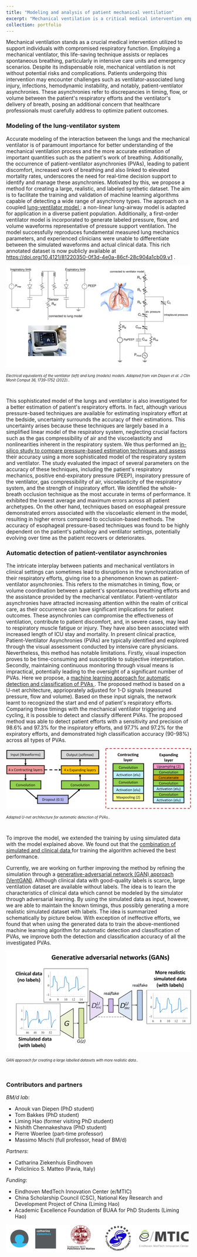 ```yaml
---
title: "Modeling and analysis of patient mechanical ventilation"
excerpt: "Mechanical ventilation is a critical medical intervention employed to support patients with compromised respiratory function. While mechanical ventilation is essential in various clinical settings, including intensive care units and emergency situations, it is not without potential risks and complications. This line of focuses modeling and analysis of mechanical ventilation for better assessment of patient's efforts with the aim of reducing potential risks.<br/><img src='/images/MV-cover.png' width='400px'>"
collection: portfolio
---
```


Mechanical ventilation stands as a crucial medical intervention utilized to support individuals with compromised respiratory function. Employing a mechanical ventilator, this life-saving technique assists or replaces spontaneous breathing, particularly in intensive care units and emergency scenarios. Despite its indispensable role, mechanical ventilation is not without potential risks and complications. Patients undergoing this intervention may encounter challenges such as ventilator-associated lung injury, infections, hemodynamic instability, and notably, patient-ventilator asynchronies. These asynchronies refer to discrepancies in timing, flow, or volume between the patient's respiratory efforts and the ventilator's delivery of breath, posing an additional concern that healthcare professionals must carefully address to optimize patient outcomes.

### Modeling of the lung-ventilator system
Accurate modeling of the interaction between the lungs and the mechanical ventilator is of paramount importance for better understanding of the mechanical ventilation process and the more accurate estimation of important quantities such as the patient's work of breathing. Additionally, the occurrence of patient-ventilator asynchronies (PVAs), leading to patient discomfort, increased work of breathing and also linked to elevated mortality rates, underscores the need for real-time decision support to identify and manage these asynchronies. 
Motivated by this, we propose a method for creating a large, realistic, and labeled synthetic dataset. The aim is to facilitate the training and validation of machine learning algorithms capable of detecting a wide range of asynchrony types. The approach on a coupled  <a href="https://link.springer.com/article/10.1007/s10877-022-00822-4" target="_blank"> lung-ventilator model </a>: a non-linear lung-airway model is adapted for application in a diverse patient population. Additionally, a first-order ventilator model is incorporated to generate labeled pressure, flow, and volume waveforms representative of pressure support ventilation. The model successfully reproduces fundamental measured lung mechanics parameters, and experienced clinicians were unable to differentiate between the simulated waveforms and actual clinical data. This rich annotated dataset is now publicly available at <a href="https://doi.org/10.4121/81220350-0f3d-4e0a-86cf-28c904a1cb09.v1" target="_blank">https://doi.org/10.4121/81220350-0f3d-4e0a-86cf-28c904a1cb09.v1 </a>.

![Electrical equivalents for lungs and ventilator](/images/lung_ventilator_model.png)
<div align="left" style="line-height: .7em; padding-bottom:2em; padding-top:0em float:right" >
<span style="font-size:0.7em;"><i>Electrical equivalents of the ventilator (left) and lung (models) models. Adapted from van Diepen et al. J Clin Monit Comput 36, 1739–1752 (2022).</i>.</span>
</div>

<!-- 
<figure style="width:650px; ">
  <img src='/images/lung_ventilator_model.png' alt="Electrical equaivalents for lungs and ventilator" >
  <figcaption> Electrical equivalents of the ventilator (left) and lung (models) models. <i>Adapted from van Diepen et al. J Clin Monit Comput 36, 1739–1752 (2022).</i></figcaption>
</figure> -->

This sophisticated model of the lungs and ventilator is also investigated for a better estimation of patient's respiratory efforts. In fact, although various pressure-based techniques are available for estimating inspiratory effort at the bedside, uncertainty surrounds the accuracy of their estimations. This uncertainty arises because these techniques are largely based in a simplified linear model of the respiratory system, neglecting crucial factors such as the gas compressibility of air and the viscoelasticity and nonlinearities inherent in the respiratory system.
We thus performed an  <a href="https://www.cell.com/heliyon/pdf/S2405-8440(23)00817-4.pdf" target="_blank"> in-silico study to compare pressure-based estimation techniques and assess </a> their accuracy using a more sophisticated model of the respiratory system and ventilator. The study evaluated the impact of several parameters on the accuracy of these techniques, including the patient's respiratory mechanics, positive end-expiratory pressure (PEEP), inspiratory pressure of the ventilator, gas compressibility of air, viscoelasticity of the respiratory system, and the strength of inspiratory effort. We identified the whole-breath occlusion technique as the most accurate in terms of performance. It exhibited the lowest average and maximum errors across all patient archetypes. On the other hand, techniques based on esophageal pressure demonstrated errors associated with the viscoelastic element in the model, resulting in higher errors compared to occlusion-based methods. The accuracy of esophageal pressure-based techniques was found to be highly dependent on the patient's pathology and ventilator settings, potentially evolving over time as the patient recovers or deteriorates.

### Automatic detection of patient-ventilator asynchronies
The intricate interplay between patients and mechanical ventilators in clinical settings can sometimes lead to disruptions in the synchronization of their respiratory efforts, giving rise to a phenomenon known as patient-ventilator asynchronies. This refers to the mismatches in timing, flow, or volume coordination between a patient's spontaneous breathing efforts and the assistance provided by the mechanical ventilator. Patient-ventilator asynchronies have attracted increasing attention within the realm of critical care, as their occurrence can have significant implications for patient outcomes. These asynchronies can compromise the effectiveness of ventilation, contribute to patient discomfort, and, in severe cases, may lead to respiratory muscle fatigue or injury. They have also been associated with increased length of ICU stay and mortality. In present clinical practice, Patient-Ventilator Asynchronies (PVAs) are typically identified and explored through the visual assessment conducted by intensive care physicians. Nevertheless, this method has notable limitations. Firstly, visual inspection proves to be time-consuming and susceptible to subjective interpretation. Secondly, maintaining continuous monitoring through visual means is impractical, potentially leading to the oversight of a significant number of PVAs.
Here we propose, a <a href="https://ieeexplore.ieee.org/stamp/stamp.jsp?tp=&arnumber=9175796" target="_blank"> machine learning approach for automatic detection and classification of PVAs </a>. The proposed method is based on a U-net architecture, apprioprately adjusted for 1-D signals (measured pressure, flow and volume). Based on these input signals, the network learnt to recognized the start and end of patient's respiratory efforts. Comparing these timings with the mechanical ventilator triggering and cycling, it is possible to detect and classify different PVAs. The proposed method was able to detect patient efforts with a sensitivity and precision of 98.6% and 97.3% for the inspiratory efforts, and 97.7% and 97.2% for the expiratory efforts, and demonstrated high classification accuracy (90-98%) across all types of PVAs.

<!-- <figure style="height:350px; ">
  <img src='/images/unet_tom.png' alt="U-net architecture" >
  <figcaption> Adapted U-net network architecture for automatic detection of PVAs.</figcaption>
</figure> -->

![U-net architecture](/images/unet_tom.png)
<div align="left" style="line-height: .7em; padding-bottom:2em; padding-top:0em float:right" >
<span style="font-size:0.7em;"><i>Adapted U-net architecture for automatic detection of PVAs.</i>.</span>
</div>

To improve the model, we extended the training by using simulated data with the model explained above. We found out that the <a href="https://www.sciencedirect.com/science/article/pii/S0169260722007143" target="_blank"> combination of simulated and clinical data </a> for training the algorithm achieved the best performance.

Currently, we are working on further improving the method by refining the simulation through a <a href="https://www.sciencedirect.com/science/article/pii/S0169260722007143" target="_blank"> generative-adversarial network (GAN) approach (VentGAN)</a>. Although clinical data with good-quality labels is scarce, large ventilation dataset are available without labels. The idea is to learn the characteristics of clinical data which cannot be modeled by the simulator through adversarial learning. By using the simulated data as input, however, we are able to maintain the known timings, thus possibly generating a more realistic simulated dataset with labels. The idea is summarized schematically by picture below. With exception of ineffective efforts, we found that when using the generated data to train the above-mentioned machine learning algorithm for automatic detection and classification of PVAs, we improve both the detection and classification accuracy of all the investigated PVAs.

<!-- <figure style="height:300px; ">
  <img src='/images/gan_pva.png' alt="GAN approach" >
  <figcaption> GAN approach for creating a large labelled datasets with more realistic data.</figcaption>
</figure> -->

![GAN approach](/images/gan_pva.png)
<div align="left" style="line-height: .7em; padding-bottom:2em; padding-top:0em float:right" >
<span style="font-size:0.7em;"><i>GAN approach for creating a large labelled datasets with more realistic data.</i>.</span>
</div>

### Contributors and partners
*BM/d lab*:
* Anouk van Diepen (PhD student)
* Tom Bakkes (PhD student)
* Liming Hao (former visiting PhD student)
* Nishith Chennakeshava (PhD student)
* Pierre Woerlee (part-time professor)
* Massimo Mischi (full professor, head of BM/d)

*Partners*:
* Catharina Ziekenhuis Eindhoven
* Policlinico S. Matteo (Pavia, Italy)

*Funding*:
* Eindhoven MedTech Innovation Center (e/MTIC)
*  China Scholarship Council (CSC), National Key Research and Development Project of China (Liming Hao)
* Academic Excellence Foundation of BUAA for PhD Students (Liming Hao)


![logos](/images/logo_cze_smatteo.png)



